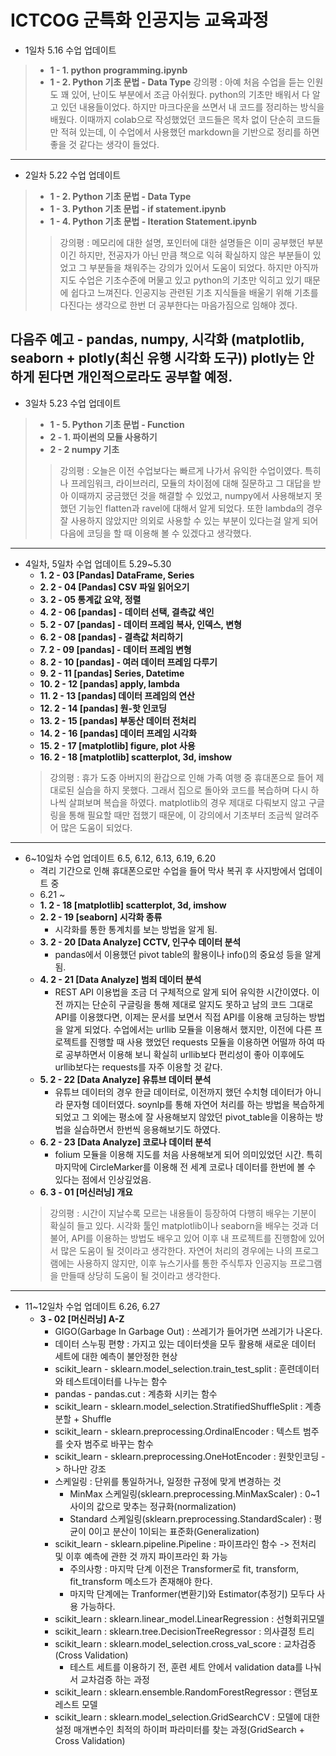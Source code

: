 # ICTCOG 군특화 인공지능 교육과정

* 1일차 5.16 수업 업데이트
>  * **1 - 1. python programming.ipynb** 
>  * **1 - 2. Python 기초 문법 - Data Type**
 > 강의평 : 아예 처음 수업을 듣는 인원도 꽤 있어, 난이도 부분에서 조금 아쉬웠다. python의 기초만 배워서 다 알고 있던 내용들이었다. 하지만  마크다운을 쓰면서 내 코드를 정리하는 방식을 배웠다. 이때까지 colab으로 작성했었던 코드들은 목차 없이 단순히 코드들만 적혀 있는데, 이 수업에서 사용했던 markdown을 기반으로 정리를 하면 좋을 것 같다는 생각이 들었다.
---
* 2일차 5.22 수업 업데이트
>  * **1 - 2. Python 기초 문법 - Data Type**
>  * **1 - 3. Python 기초 문법 - if statement.ipynb**
>  * **1 - 4. Python 기초 문법 - Iteration Statement.ipynb**
  >> 강의평 : 메모리에 대한 설명, 포인터에 대한 설명들은 이미 공부했던 부분이긴 하지만, 전공자가 아닌 만큼 책으로 익혀 확실하지 않은 부분들이 있었고 그 부분들을 채워주는 강의가 있어서 도움이 되었다. 하지만 아직까지도 수업은 기초수준에 머물고 있고 python의 기초만 익히고 있기 때문에 쉽다고 느껴진다. 인공지능 관련된 기초 지식들을 배울기 위해 기초를 다진다는 생각으로 한번 더 공부한다는 마음가짐으로 임해야 겠다.

다음주 예고 - pandas, numpy, 시각화 (matplotlib, seaborn + plotly(최신 유행 시각화 도구))
plotly는 안하게 된다면 개인적으로라도 공부할 예정.
---
* 3일차 5.23 수업 업데이트
>  * **1 - 5. Python 기초 문법 - Function**
>  * **2 - 1. 파이썬의 모듈 사용하기**
>  * **2 - 2 numpy 기초**
  >> 강의평 : 오늘은 이전 수업보다는 빠르게 나가서 유익한 수업이였다. 특히나 프레임워크, 라이브러리, 모듈의 차이점에 대해 질문하고 그 대답을 받아 이때까지 궁금했던 것을 해결할 수 있었고, numpy에서 사용해보지 못했던 기능인 flatten과 ravel에 대해서 알게 되었다. 또한 lambda의 경우 잘 사용하지 않았지만 의외로 사용할 수 있는 부분이 있다는걸 알게 되어 다음에 코딩을 할 때 이용해 볼 수 있겠다고 생각했다.
---
* 4일차, 5일차 수업 업데이트 5.29~5.30
  * **1. 2 - 03 [Pandas] DataFrame, Series**
  * **2. 2 - 04 [Pandas] CSV 파일 읽어오기**
  * **3. 2 - 05 통계값 요약, 정렬**
  * **4. 2 - 06 [pandas] - 데이터 선택, 결측값 색인**
  * **5. 2 - 07 [pandas] - 데이터 프레임 복사, 인덱스, 변형**
  * **6. 2 - 08 [pandas] - 결측값 처리하기**
  * **7. 2 - 09 [pandas] - 데이터 프레임 변형**
  * **8. 2 - 10 [pandas] - 여러 데이터 프레임 다루기**
  * **9. 2 - 11 [pandas] Series, Datetime**
  * **10. 2 - 12 [pandas] apply, lambda**
  * **11. 2 - 13 [pandas] 데이터 프레임의 연산**
  * **12. 2 - 14 [pandas] 원-핫 인코딩**
  * **13. 2 - 15 [pandas] 부동산 데이터 전처리**
  * **14. 2 - 16 [pandas] 데이터 프레임 시각화**
  * **15. 2 - 17 [matplotlib] figure, plot 사용**
  * **16. 2 - 18 [matplotlib] scatterplot, 3d, imshow**
  > 강의평 : 휴가 도중 아버지의 환갑으로 인해 가족 여행 중 휴대폰으로 들어 제대로된 실습을 하지 못했다. 그래서 집으로 돌아와 코드를 복습하며 다시 하나씩 살펴보며 복습을 하였다. matplotlib의 경우 제대로 다뤄보지 않고 구글링을 통해 필요할 때만 접했기 때문에, 이 강의에서 기초부터 조금씩 알려주어 많은 도움이 되었다.
---
* 6~10일차 수업 업데이트 6.5, 6.12, 6.13, 6.19, 6.20
  * 격리 기간으로 인해 휴대폰으로만 수업을 들어 막사 복귀 후 사지방에서 업데이트 중
  * 6.21 ~
  * **1. 2 - 18 [matplotlib] scatterplot, 3d, imshow**
  * **2. 2 - 19 [seaborn] 시각화 종류**
    * 시각화를 통한 통계치를 보는 방법을 알게 됨.
  * **3. 2 - 20 [Data Analyze] CCTV, 인구수 데이터 분석**
    * pandas에서 이용했던 pivot table의 활용이나 info()의 중요성 등을 알게 됨.
  * **4. 2 - 21 [Data Analyze] 범죄 데이터 분석**
    * REST API 이용법을 조금 더 구체적으로 알게 되어 유익한 시간이였다. 이전 까지는 단순히 구글링을 통해 제대로 알지도 못하고 남의 코드 그대로 API를 이용했다면, 이제는 문서를 보면서 직접 API를 이용해 코딩하는 방법을 알게 되었다. 수업에서는 urllib 모듈을 이용해서 했지만, 이전에 다른 프로젝트를 진행할 때 사용 했었던 requests 모듈을 이용하면 어떨까 하여 따로 공부하면서 이용해 보니 확실히 urllib보다 편리성이 좋아 이후에도 urllib보다는 requests를 자주 이용할 것 같다.
  * **5. 2 - 22 [Data Analyze] 유튜브 데이터 분석**
    * 유튜브 데이터의 경우 한글 데이터로, 이전까지 했던 수치형 데이터가 아니라 문자형 데이터였다. soynlp를 통해 자연어 처리를 하는 방법을 복습하게 되었고 그 외에는 평소에 잘 사용해보지 않았던 pivot_table을 이용하는 방법을 실습하면서 한번씩 응용해보기도 하였다.
  * **6. 2 - 23 [Data Analyze] 코로나 데이터 분석**
    * folium 모듈을 이용해 지도를 처음 사용해보게 되어 의미있었던 시간. 특히 마지막에 CircleMarker를 이용해 전 세계 코로나 데이터를 한번에 볼 수 있다는 점에서 인상깊었음.
  * **6. 3 - 01 [머신러닝] 개요**
  > 강의평 : 시간이 지날수록 모르는 내용들이 등장하여 다행히 배우는 기분이 확실히 들고 있다. 시각화 툴인 matplotlib이나 seaborn을 배우는 것과 더불어, API를 이용하는 방법도 배우고 있어 이후 내 프로젝트를 진행함에 있어서 많은 도움이 될 것이라고 생각한다. 자연어 처리의 경우에는 나의 프로그램에는 사용하지 않지만, 이후 뉴스기사를 통한 주식투자 인공지능 프로그램을 만들때 상당히 도움이 될 것이라고 생각한다.
---
* 11~12일차 수업 업데이트 6.26, 6.27
  * **3 - 02 [머신러닝] A-Z**
    * GIGO(Garbage In Garbage Out) : 쓰레기가 들어가면 쓰레기가 나온다.
    * 데이터 스누핑 편향 : 가지고 있는 데이터셋을 모두 활용해 새로운 데이터 세트에 대한 예측이 불안정한 현상
    * scikit_learn - sklearn.model_selection.train_test_split : 훈련데이터와 테스트데이터를 나누는 함수
    * pandas - pandas.cut : 계층화 시키는 함수
    * scikit_learn - sklearn.model_selection.StratifiedShuffleSplit : 계층 분할 + Shuffle
    * scikit_learn - sklearn.preprocessing.OrdinalEncoder : 텍스트 범주를 숫자 범주로 바꾸는 함수
    * scikit_learn - sklearn.preprocessing.OneHotEncoder : 원핫인코딩 -> 하나만 강조
    * 스케일링 : 단위를 통일하거나, 일정한 규정에 맞게 변경하는 것
      * MinMax 스케일링(sklearn.preprocessing.MinMaxScaler) : 0~1사이의 값으로 맞추는 정규화(normalization)
      * Standard 스케일링(sklearn.preprocessing.StandardScaler) : 평균이 0이고 분산이 1이되는 표준화(Generalization)
    * scikit_learn - sklearn.pipeline.Pipeline : 파이프라인 함수 -> 전처리 및 이후 예측에 관한 것 까지 파이프라인 화 가능
      * 주의사항 : 마지막 단계 이전은 Transformer로 fit, transform, fit_transform 메소드가 존재해야 한다.
      * 마지막 단계에는 Tranformer(변환기)와 Estimator(추정기) 모두다 사용 가능하다.
    * scikit_learn : sklearn.linear_model.LinearRegression : 선형회귀모델
    * scikit_learn : sklearn.tree.DecisionTreeRegressor : 의사결정 트리
    * scikit_learn : sklearn.model_selection.cross_val_score : 교차검증(Cross Validation)
      * 테스트 세트를 이용하기 전, 훈련 세트 안에서 validation data를 나눠서 교차검증 하는 과정
    * scikit_learn : sklearn.ensemble.RandomForestRegressor : 랜덤포레스트 모델
    * scikit_learn : sklearn.model_selection.GridSearchCV : 모델에 대한 설정 매개변수인 최적의 하이퍼 파라미터를 찾는 과정(GridSearch + Cross Validation)

